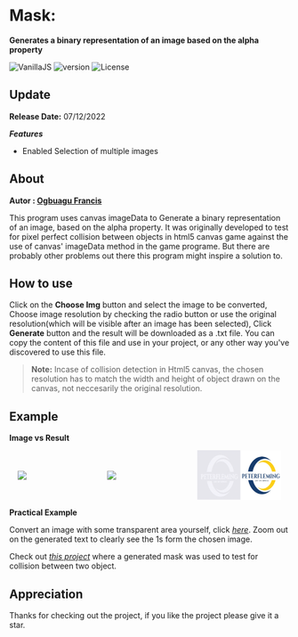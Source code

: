 # Mask:
**Generates a binary representation of an image based on the alpha property**

![VanillaJS](https://img.shields.io/badge/Vanilla%20-JS-yellowgreen) ![version](https://img.shields.io/badge/dynamic/json?color=blue&label=release%20&prefix=%20v%20&query=version&suffix=%20&url=https%3A%2F%2Fraw.githubusercontent.com%2FWizard-Js%2Fmask%2Fmain%2Fpackage.json)
![License](https://img.shields.io/badge/dynamic/json?color=yellowgreen&label=License&prefix=%20&query=license&suffix=%20&url=https%3A%2F%2Fraw.githubusercontent.com%2FWizard-Js%2Fmask%2Fmain%2Fpackage.json)

## Update

**Release Date:** 07/12/2022

***Features***
 * Enabled Selection of multiple images

## About

**Autor : [Ogbuagu Francis](http://ogbuaguwizard.github.io)**

This program uses canvas imageData to Generate a binary representation of an image, based on the alpha property.
It was originally developed to test for pixel perfect collision between objects in html5 canvas game against the use of canvas' imageData method in the game programe. But there are probably other problems out there this program might inspire a solution to.


## How to use

Click on the **Choose Img** button and select the image to be converted,
Choose image resolution by checking the radio button or use the original resolution(which will be visible after an image has been selected),
Click **Generate** button and the result will be downloaded as a .txt file.
You can copy the content of this file and use in your project, or any other way you've discovered to use this file.

> **Note:** Incase of collision detection in Html5 canvas, the chosen resolution has to match the width and height of object drawn on the canvas, not neccesarily the original resolution.

## Example

**Image vs Result**

<div align="center" style="display: flex; flex-wrap: wrap; justify-content: center; align-items: center; gap: 10px;">
    <img src="https://drive.google.com/uc?export=view&id=12rY3h0JKhiKkHStH-Uf4XCAsFXvUa8Z9" width="30%" />
    <img src="https://drive.google.com/uc?export=view&id=12qXQvUCD7fl5c_nvsylaEqwJiSyr3EaU" width="30%" />
    <img src="https://github.com/ogbuaguwizard/mask/blob/main/imgs/result.png" width="30%" />
</div>

**Practical Example**

Convert an image with some transparent area yourself, click *[here](https://mask-jade-beta.vercel.app)*. Zoom out on the generated text to clearly see the 1s form the chosen image.

Check out *[this project](https://ogbuaguwizard.github.io/projects/NELCA%20Html5%20Game%20Courses/008%20Collision%20Detection/004%20Pixel%20Perfect%20Collision/)* where a generated mask was used to test for collision between two object.

## Appreciation

Thanks for checking out the project, if you like the project please give it a star.

